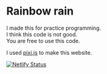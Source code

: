 # Rainbow rain

I made this for practice programming.  
I think this code is not good.  
You are free to use this code.  

I used [pixi.js](https://pixijs.com/) to make this website.

[![Netlify Status](https://api.netlify.com/api/v1/badges/330ea9c1-b1d2-4efb-80e3-80616a23e843/deploy-status)](https://app.netlify.com/sites/rainbow-rain/deploys)